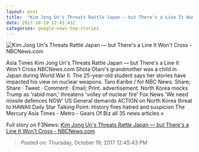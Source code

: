 ```yaml
---
layout: post
title:  "Kim Jong Un's Threats Rattle Japan — but There's a Line It Won't Cross - NBCNews.com"
date: 2017-10-19 12:45:43Z
categories: google-news-top-stories
---
```


![Kim Jong Un's Threats Rattle Japan — but There's a Line It Won't Cross - NBCNews.com](https://media1.s-nbcnews.com/j/newscms/2017_42/2193346/171018-japan-nukes-mc-1423_8_2e7df5550d75f028972fac720742431b.nbcnews-fp-1200-630.jpg)

Asia Times Kim Jong Un's Threats Rattle Japan — but There's a Line It Won't Cross NBCNews.com Shota Otani's grandmother was a child in Japan during World War II. The 25-year-old student says her stories have impacted his view on nuclear weapons. Taro Karibe / for NBC News. Share; Share · Tweet · Comment · Email; Print. advertisement. North Korea mocks Trump as 'rabid man,' threatens 'volley of nuclear fire' Fox News 'We need missile defences NOW' US General demands ACTION on North Korea threat to HAWAII Daily Star Talking Point: History fires hatred and suspicion The Mercury Asia Times - Metro - Gears Of Biz all 35 news articles »


Full story on F3News: [Kim Jong Un's Threats Rattle Japan — but There's a Line It Won't Cross - NBCNews.com](http://www.f3nws.com/n/mAKvW)

> Posted on: Thursday, October 19, 2017 12:45:43 PM
